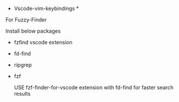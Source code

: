 * Vscode-vim-keybindings *


 For Fuzzy-Finder

Install below packages

- fzfind vscode extension
- fd-find
- ripgrep
- fzf

  USE fzf-finder-for-vscode extension with fd-find for faster search results
